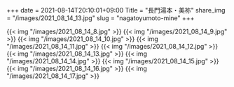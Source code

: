 +++
date  = 2021-08-14T20:10:01+09:00
Title = "長門湯本・美祢"
share_img = "/images/2021_08_14_13.jpg"
slug = "nagatoyumoto-mine"
+++

{{< img "/images/2021_08_14_8.jpg" >}}
{{< img "/images/2021_08_14_9.jpg" >}}
{{< img "/images/2021_08_14_10.jpg" >}}
{{< img "/images/2021_08_14_11.jpg" >}}
{{< img "/images/2021_08_14_12.jpg" >}}
{{< img "/images/2021_08_14_13.jpg" >}}
{{< img "/images/2021_08_14_14.jpg" >}}
{{< img "/images/2021_08_14_15.jpg" >}}
{{< img "/images/2021_08_14_16.jpg" >}}
{{< img "/images/2021_08_14_17.jpg" >}}